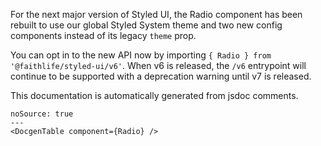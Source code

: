 For the next major version of Styled UI, the Radio component has been rebuilt to use our global Styled System theme and two new config components instead of its legacy `theme` prop.

You can opt in to the new API now by importing `{ Radio } from '@faithlife/styled-ui/v6'`. When v6 is released, the `/v6` entrypoint will continue to be supported with a deprecation warning until v7 is released.

This documentation is automatically generated from jsdoc comments.

```react
noSource: true
---
<DocgenTable component={Radio} />
```
